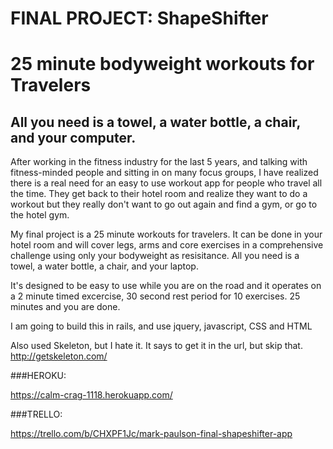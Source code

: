 # FINAL PROJECT: ShapeShifter
# 25 minute bodyweight workouts for Travelers

## All you need is a towel, a water bottle, a chair, and your computer.

After working in the fitness industry for the last 5 years, and talking with fitness-minded people and sitting in on many focus groups, I have realized there is a real need for an easy to use workout app for people who travel all the time. They get back to their hotel room and realize they want to do a workout but they really don't want to go out again and find a gym, or go to the hotel gym.

My final project is a 25 minute workouts for travelers. It can be done in your hotel room and will cover legs, arms and core exercises in a comprehensive challenge using only your bodyweight as resisitance. All you need is a towel, a water bottle, a chair, and your laptop.

It's designed to be easy to use while you are on the road and it operates on a 2 minute timed excercise, 30 second rest period for 10 exercises. 25 minutes and you are done.

I am going to build this in rails, and use jquery, javascript, CSS and HTML

Also used Skeleton, but I hate it. 
It says to get it in the url, but skip that.
http://getskeleton.com/


###HEROKU:

https://calm-crag-1118.herokuapp.com/

###TRELLO:

https://trello.com/b/CHXPF1Jc/mark-paulson-final-shapeshifter-app





